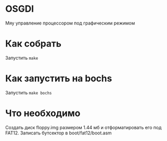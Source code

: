 # OSGDI

Мяу управление процессором под графическим режимом

# Как собрать
Запустить `make`

# Как запустить на bochs
Запустить `make bochs`

# Что необходимо
Создать диск floppy.img размером 1.44 мб и отформатировать его под FAT12. Записать бутсектор в boot/fat12/boot.asm
